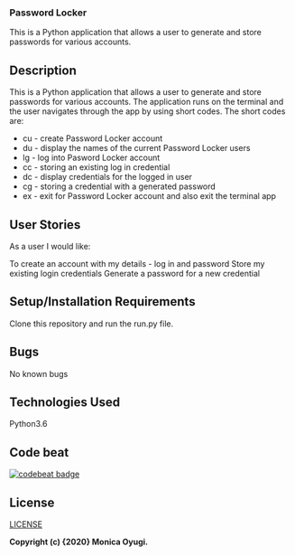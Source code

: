 
### Password Locker
This is a Python application that allows a user to generate and store passwords for various accounts.

## Description
This is a Python application that allows a user to generate and store passwords for various accounts. The application runs on the terminal and the user navigates through the app by using short codes.
The short codes are:

- cu - create Password Locker account
- du - display the names of the current Password Locker users
- lg - log into Pasword Locker account
- cc - storing an existing log in credential
- dc - display credentials for the logged in user
- cg - storing a credential with a generated password
- ex - exit for Password Locker account and also exit the terminal app


## User Stories
As a user I would like:

To create an account with my details - log in and password
Store my existing login credentials
Generate a password for a new credential

## Setup/Installation Requirements
Clone this repository and run the run.py file.

## Bugs
No known bugs

## Technologies Used
Python3.6

## Code beat 
[![codebeat badge](https://codebeat.co/badges/0efe1f83-03f0-4740-8886-aa28796e4ca4)](https://codebeat.co/projects/github-com-monicaoyugi-passwordlocker-master)



## License
[LICENSE](LICENSE)


__Copyright (c) {2020}  Monica Oyugi.__

